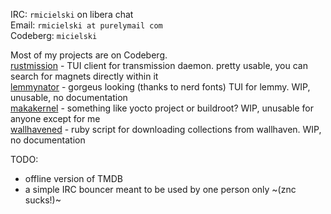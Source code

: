 IRC: `rmicielski` on libera chat  
Email: `rmicielski at purelymail com`  
Codeberg: `micielski`  

Most of my projects are on Codeberg.  
[rustmission](https://codeberg.org/micielski/rustmission) - TUI client for transmission daemon. pretty usable, you can search for magnets directly within it  
[lemmynator](https://codeberg.org/micielski/lemmynator) - gorgeus looking (thanks to nerd fonts) TUI for lemmy. WIP, unusable, no documentation  
[makakernel](https://codeberg.org/micielski/makekernel) - something like yocto project or buildroot? WIP, unusable for anyone except for me  
[wallhavened](https://codeberg.org/micielski/wallhavened) - ruby script for downloading collections from wallhaven. WIP, no documentation  

TODO:  
- offline version of TMDB
- a simple IRC bouncer meant to be used by one person only ~(znc sucks!)~
